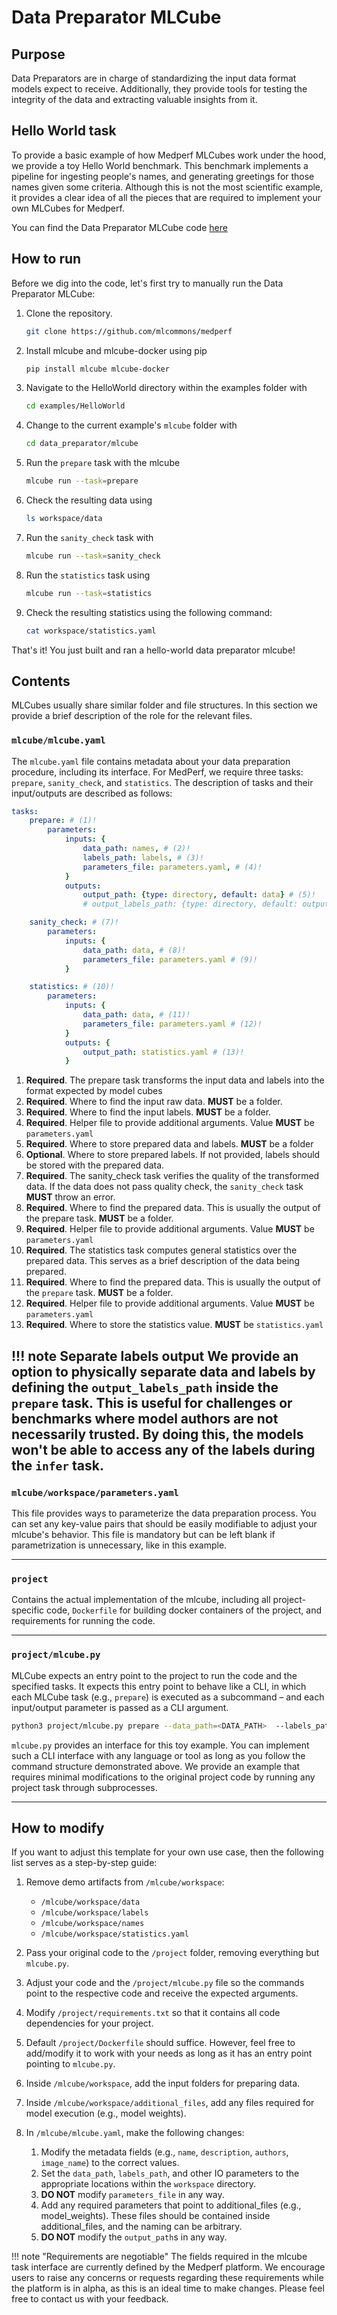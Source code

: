 # Data Preparator MLCube
## Purpose
Data Preparators are in charge of standardizing the input data format models expect to receive. Additionally, they provide tools for testing the integrity of the data and extracting valuable insights from it.

## Hello World task
To provide a basic example of how Medperf MLCubes work under the hood, we provide a toy Hello World benchmark. This benchmark implements a pipeline for ingesting people's names, and generating greetings for those names given some criteria. Although this is not the most scientific example, it provides a clear idea of all the pieces that are required to implement your own MLCubes for Medperf.

You can find the Data Preparator MLCube code [here](https://github.com/mlcommons/medperf/examples/HelloWorld/data_preparator)

## How to run
Before we dig into the code, let's first try to manually run the Data Preparator MLCube:

1. Clone the repository.
    ```bash
    git clone https://github.com/mlcommons/medperf
    ```

2. Install mlcube and mlcube-docker using pip
    ```bash
    pip install mlcube mlcube-docker
    ```

3. Navigate to the HelloWorld directory within the examples folder with
    ```bash
    cd examples/HelloWorld
    ```

4. Change to the current example's `mlcube` folder with
    ```bash
    cd data_preparator/mlcube
    ```

5. Run the `prepare` task with the mlcube
    ```bash
    mlcube run --task=prepare
    ```

6. Check the resulting data using
    ```bash
    ls workspace/data
    ```

7. Run the `sanity_check` task with
     ```bash
     mlcube run --task=sanity_check
     ```

8. Run the `statistics` task using
    ```bash
    mlcube run --task=statistics
    ``` 

9.  Check the resulting statistics using the following command:
    ```bash
    cat workspace/statistics.yaml
    ```

That's it! You just built and ran a hello-world data preparator mlcube!

## Contents

MLCubes usually share similar folder and file structures. In this section we provide a brief description of the role for the relevant files.

### `mlcube/mlcube.yaml`

The `mlcube.yaml` file contains metadata about your data preparation procedure, including its interface. For MedPerf, we require three tasks: `prepare`, `sanity_check`, and `statistics`. The description of tasks and their input/outputs are described as follows:

``` yaml title="mlcube.yaml"
tasks:
    prepare: # (1)!
        parameters:
            inputs: {
                data_path: names, # (2)!
                labels_path: labels, # (3)!
                parameters_file: parameters.yaml, # (4)!
            }
            outputs:
                output_path: {type: directory, default: data} # (5)!
                # output_labels_path: {type: directory, default: output_labels} (6)

    sanity_check: # (7)!
        parameters:
            inputs: {
                data_path: data, # (8)!
                parameters_file: parameters.yaml # (9)!
            }

    statistics: # (10)!
        parameters:
            inputs: {
                data_path: data, # (11)!
                parameters_file: parameters.yaml # (12)!
            }
            outputs: {
                output_path: statistics.yaml # (13)!
            }
```

1. **Required**. The prepare task transforms the input data and labels into the format expected by model cubes
2. **Required**. Where to find the input raw data. **MUST** be a folder.
3. **Required**. Where to find the input labels. **MUST** be a folder.
4. **Required**. Helper file to provide additional arguments. Value **MUST** be `parameters.yaml`
5. **Required**. Where to store prepared data and labels. **MUST** be a folder
6. **Optional**. Where to store prepared labels. If not provided, labels should be stored with the prepared data.
7. **Required**. The sanity_check task verifies the quality of the transformed data. If the data does not pass quality check, the `sanity_check` task **MUST** throw an error.
8. **Required**. Where to find the prepared data. This is usually the output of the prepare task. **MUST** be a folder.
9. **Required**. Helper file to provide additional arguments. Value **MUST** be `parameters.yaml`
10. **Required**. The statistics task computes general statistics over the prepared data. This serves as a brief description of the data being prepared.
11. **Required**. Where to find the prepared data. This is usually the output of the `prepare` task. **MUST** be a folder.
12. **Required**. Helper file to provide additional arguments. Value **MUST** be `parameters.yaml`
13. **Required**. Where to store the statistics value. **MUST** be `statistics.yaml`

!!! note Separate labels output
    We provide an option to physically separate data and labels by defining the `output_labels_path` inside the `prepare` task. This is useful for challenges or benchmarks where model authors are not necessarily trusted. By doing this, the models won't be able to access any of the labels during the `infer` task.
---

### `mlcube/workspace/parameters.yaml`

   This file provides ways to parameterize the data preparation process. You can set any key-value pairs that should be easily modifiable to adjust your mlcube's behavior. This file is mandatory but can be left blank if parametrization is unnecessary, like in this example.

---

### `project`

   Contains the actual implementation of the mlcube, including all project-specific code, `Dockerfile` for building docker containers of the project, and requirements for running the code.

---
    
### `project/mlcube.py`
   
MLCube expects an entry point to the project to run the code and the specified tasks. It expects this entry point to behave like a CLI, in which each MLCube task (e.g., `prepare`) is executed as a subcommand – and each input/output parameter is passed as a CLI argument. 

``` bash
python3 project/mlcube.py prepare --data_path=<DATA_PATH>  --labels_path=<LABELS_PATH> --parameters_file=<PARAMETERS_FILE> --output_path=<OUTPUT_PATH>
```

`mlcube.py` provides an interface for this toy example. You can implement such a CLI interface with any language or tool as long as you follow the command structure demonstrated above. We provide an example that requires minimal modifications to the original project code by running any project task through subprocesses.

---

## How to modify
If you want to adjust this template for your own use case, then the following list serves as a step-by-step guide:

1. Remove demo artifacts from `/mlcube/workspace`: 
     - `/mlcube/workspace/data`
     - `/mlcube/workspace/labels`
     - `/mlcube/workspace/names`
     - `/mlcube/workspace/statistics.yaml`

2. Pass your original code to the `/project` folder, removing everything but `mlcube.py`.

3. Adjust your code and the `/project/mlcube.py` file so the commands point to the respective code and receive the expected arguments.

4. Modify `/project/requirements.txt` so that it contains all code dependencies for your project.

5. Default `/project/Dockerfile` should suffice. However, feel free to add/modify it to work with your needs as long as it has an entry point pointing to `mlcube.py`.

6. Inside `/mlcube/workspace`, add the input folders for preparing data.

7. Inside `/mlcube/workspace/additional_files`, add any files required for model execution (e.g., model weights).

8. In `/mlcube/mlcube.yaml`, make the following changes:
    1. Modify the metadata fields (e.g., `name`, `description`, `authors`, `image_name`) to the correct values.
    2. Set the `data_path`, `labels_path`, and other IO parameters to the appropriate locations within the `workspace` directory.
    3. **DO NOT** modify `parameters_file` in any way.
    4. Add any required parameters that point to additional_files (e.g., model_weights). These files should be contained inside additional_files, and the naming can be arbitrary.
    5. **DO NOT** modify the `output_path`s in any way.

!!! note "Requirements are negotiable"
    The fields required in the mlcube task interface are currently defined by the Medperf platform. We encourage users to raise any concerns or requests regarding these requirements while the platform is in alpha, as this is an ideal time to make changes. Please feel free to contact us with your feedback.
